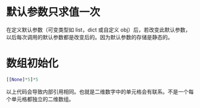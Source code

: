
# 默认参数只求值一次
在定义默认参数（可变类型如 list，dict 或自定义 obj）后，若改变此默认参数，以后每次调用的默认参数都是改变后的。因为默认参数的存储是静态的。



# 数组初始化
```python
[[None]*5]*5

```
以上代码会导致内部引用相同。也就是二维数字中的单元格会有联系。不是一个每个单元格都独立的二维数组。



